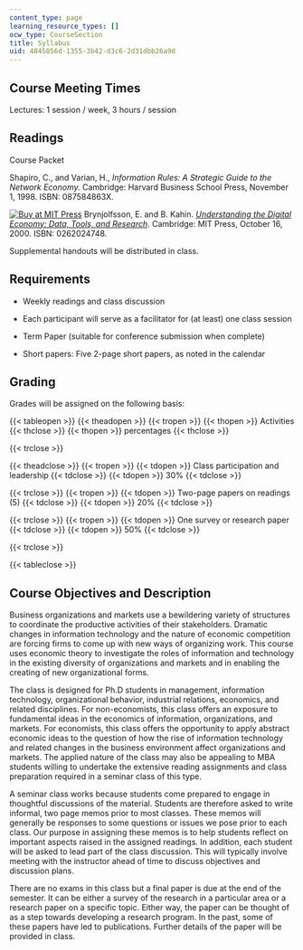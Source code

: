 ```yaml
---
content_type: page
learning_resource_types: []
ocw_type: CourseSection
title: Syllabus
uid: 4845856d-1355-3b42-d3c6-2d31dbb26a9d
---
```


Course Meeting Times
--------------------

Lectures: 1 session / week, 3 hours / session

Readings
--------

Course Packet

Shapiro, C., and Varian, H., _Information Rules: A Strategic Guide to the Network Economy._ Cambridge: Harvard Business School Press, November 1, 1998. ISBN: 087584863X.

[![Buy at MIT Press](/images/mp_logo.gif)](https://mitpress.mit.edu/books/understanding-digital-economy) Brynjolfsson, E. and B. Kahin. [_Understanding the Digital Economy: Data, Tools, and Research_](https://mitpress.mit.edu/books/understanding-digital-economy). Cambridge: MIT Press, October 16, 2000. ISBN: 0262024748.

Supplemental handouts will be distributed in class.

Requirements
------------

*   Weekly readings and class discussion  
    
*   Each participant will serve as a facilitator for (at least) one class session  
    
*   Term Paper (suitable for conference submission when complete)  
    
*   Short papers: Five 2-page short papers, as noted in the calendar

Grading
-------

Grades will be assigned on the following basis:  

{{< tableopen >}}
{{< theadopen >}}
{{< tropen >}}
{{< thopen >}}
Activities
{{< thclose >}}
{{< thopen >}}
percentages
{{< thclose >}}

{{< trclose >}}

{{< theadclose >}}
{{< tropen >}}
{{< tdopen >}}
Class participation and leadership
{{< tdclose >}}
{{< tdopen >}}
30%
{{< tdclose >}}

{{< trclose >}}
{{< tropen >}}
{{< tdopen >}}
Two-page papers on readings (5)
{{< tdclose >}}
{{< tdopen >}}
20%
{{< tdclose >}}

{{< trclose >}}
{{< tropen >}}
{{< tdopen >}}
One survey or research paper
{{< tdclose >}}
{{< tdopen >}}
50%
{{< tdclose >}}

{{< trclose >}}

{{< tableclose >}}

Course Objectives and Description
---------------------------------

Business organizations and markets use a bewildering variety of structures to coordinate the productive activities of their stakeholders. Dramatic changes in information technology and the nature of economic competition are forcing firms to come up with new ways of organizing work. This course uses economic theory to investigate the roles of information and technology in the existing diversity of organizations and markets and in enabling the creating of new organizational forms.

The class is designed for Ph.D students in management, information technology, organizational behavior, industrial relations, economics, and related disciplines. For non-economists, this class offers an exposure to fundamental ideas in the economics of information, organizations, and markets. For economists, this class offers the opportunity to apply abstract economic ideas to the question of how the rise of information technology and related changes in the business environment affect organizations and markets. The applied nature of the class may also be appealing to MBA students willing to undertake the extensive reading assignments and class preparation required in a seminar class of this type.

A seminar class works because students come prepared to engage in thoughtful discussions of the material. Students are therefore asked to write informal, two page memos prior to most classes. These memos will generally be responses to some questions or issues we pose prior to each class. Our purpose in assigning these memos is to help students reflect on important aspects raised in the assigned readings. In addition, each student will be asked to lead part of the class discussion. This will typically involve meeting with the instructor ahead of time to discuss objectives and discussion plans.

There are no exams in this class but a final paper is due at the end of the semester. It can be either a survey of the research in a particular area or a research paper on a specific topic. Either way, the paper can be thought of as a step towards developing a research program. In the past, some of these papers have led to publications. Further details of the paper will be provided in class.